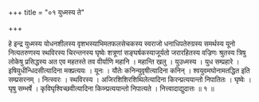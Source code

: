 +++
title = "०१ युध्मस्य ते"

+++

हे इन्द्र युध्मस्य योधनशीलस्य वृशभस्याभिमतफलसेचकस्य स्वराजो धनाधिपतेरुग्रस्य समर्थस्य यूनो नित्यतरुणस्य स्थविरस्य चिरन्तनस्य घृष्वेः शत्रूणां सङ्घर्षकस्याजूर्यतो जरारहितस्य वज्रिणः श्रुतस्य त्रिषु लोकेषु प्रसिद्धस्य अत एव महतस्ते तव वीर्याणि महानि । महान्ति खलु । युउध्मस्य । युध सम्प्रहारे । इषियुधीन्धिदसीत्यादिना मक्प्रत्ययः । यूनः । यौतेः कनिन्युवृषीत्यादिना कनिन् । श्वयुवमघोनामतद्धित इति सम्प्रसरनम् । नित्स्वरः । स्थविरस्य । अजिरशिशिरशिथिलेत्यादिना किरन्प्रत्ययान्तो निपातितः । घृष्वेः । घृषु सम्भर्षे । कृविघृश्विच्छवीत्यादिना किव्न्प्रत्ययान्तो निपात्यते । नित्त्वादाद्युदात्तः ॥ १ ॥
